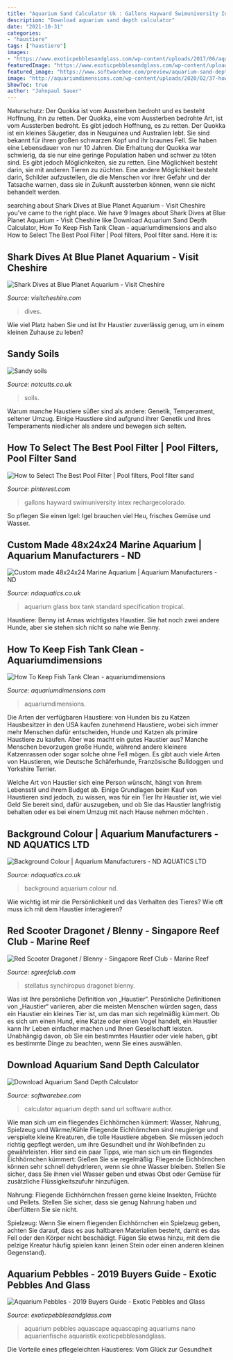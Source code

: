 ```yaml
---
title: "Aquarium Sand Calculator Uk : Gallons Hayward Swimuniversity Intex Rechargecolorado"
description: "Download aquarium sand depth calculator"
date: "2021-10-31"
categories:
- "haustiere"
tags: ["haustiere"]
images:
- "https://www.exoticpebblesandglass.com/wp-content/uploads/2017/06/aquarium-pebbles.jpg"
featuredImage: "https://www.exoticpebblesandglass.com/wp-content/uploads/2017/06/aquarium-pebbles.jpg"
featured_image: "https://www.softwarebee.com/preview/aquarium-sand-depth-calculator-55546.jpg"
image: "http://aquariumdimensions.com/wp-content/uploads/2020/02/37-how-to-keep-fish-tank-clean.png?x71083"
ShowToc: true
author: "Johnpaul Sauer"
---
```



Naturschutz: Der Quokka ist vom Aussterben bedroht und es besteht Hoffnung, ihn zu retten.
Der Quokka, eine vom Aussterben bedrohte Art, ist vom Aussterben bedroht. Es gibt jedoch Hoffnung, es zu retten. Der Quokka ist ein kleines Säugetier, das in Neuguinea und Australien lebt. Sie sind bekannt für ihren großen schwarzen Kopf und ihr braunes Fell. Sie haben eine Lebensdauer von nur 10 Jahren. Die Erhaltung der Quokka war schwierig, da sie nur eine geringe Population haben und schwer zu töten sind. Es gibt jedoch Möglichkeiten, sie zu retten. Eine Möglichkeit besteht darin, sie mit anderen Tieren zu züchten. Eine andere Möglichkeit besteht darin, Schilder aufzustellen, die die Menschen vor ihrer Gefahr und der Tatsache warnen, dass sie in Zukunft aussterben können, wenn sie nicht behandelt werden.

	

		
searching about Shark Dives at Blue Planet Aquarium - Visit Cheshire you've came to the right place. We have 9 Images about Shark Dives at Blue Planet Aquarium - Visit Cheshire like Download Aquarium Sand Depth Calculator, How To Keep Fish Tank Clean - aquariumdimensions and also How to Select The Best Pool Filter | Pool filters, Pool filter sand. Here it is:
		
    
## Shark Dives At Blue Planet Aquarium - Visit Cheshire

<img loading=lazy src="https://eu-assets.simpleview-europe.com/chester/imageresizer/?image=%2Fdmsimgs%2FblueplanetSHARKS.jpg&amp;action=ProductDetail" onerror="this.onerror=null;this.src='https://tse2.mm.bing.net/th?id=OIP.u9rdbzRFCi9nGguPz5gXLAHaEV&amp;pid=15.1';" alt="Shark Dives at Blue Planet Aquarium - Visit Cheshire">

_Source: visitcheshire.com_

>dives. 

	

Wie viel Platz haben Sie und ist Ihr Haustier zuverlässig genug, um in einem kleinen Zuhause zu leben?

    
## Sandy Soils

<img loading=lazy src="https://www.notcutts.co.uk/wordpress/wp-content/uploads/2018/09/sandy-soils.jpg" onerror="this.onerror=null;this.src='https://tse1.mm.bing.net/th?id=OIP.BsQwK9yxOpmubm6nb-BQ-wHaEH&amp;pid=15.1';" alt="Sandy soils">

_Source: notcutts.co.uk_

>soils. 

	

Warum manche Haustiere süßer sind als andere: Genetik, Temperament, seltener Umzug.
Einige Haustiere sind aufgrund ihrer Genetik und ihres Temperaments niedlicher als andere und bewegen sich selten.

    
## How To Select The Best Pool Filter | Pool Filters, Pool Filter Sand

<img loading=lazy src="https://i.pinimg.com/originals/1d/8f/7a/1d8f7a60d5b9a3813086607ce16978b8.png" onerror="this.onerror=null;this.src='https://tse3.mm.bing.net/th?id=OIP.-f3sO3LAnOjEjaeLvXV0CQHaF_&amp;pid=15.1';" alt="How to Select The Best Pool Filter | Pool filters, Pool filter sand">

_Source: pinterest.com_

>gallons hayward swimuniversity intex rechargecolorado. 

	

So pflegen Sie einen Igel: Igel brauchen viel Heu, frisches Gemüse und Wasser.

    
## Custom Made 48x24x24 Marine Aquarium | Aquarium Manufacturers - ND

<img loading=lazy src="http://ndaquatics.co.uk/wp-content/uploads/2012/06/48x24x24-Aquarium-Glass-box-01.jpg" onerror="this.onerror=null;this.src='https://tse2.mm.bing.net/th?id=OIP.ptEz8oBhZ2Rfb0hu8fQAjgHaFV&amp;pid=15.1';" alt="Custom made 48x24x24 Marine Aquarium | Aquarium Manufacturers - ND">

_Source: ndaquatics.co.uk_

>aquarium glass box tank standard specification tropical. 

	

Haustiere: Benny ist Annas wichtigstes Haustier. Sie hat noch zwei andere Hunde, aber sie stehen sich nicht so nahe wie Benny.

    
## How To Keep Fish Tank Clean - Aquariumdimensions

<img loading=lazy src="http://aquariumdimensions.com/wp-content/uploads/2020/02/37-how-to-keep-fish-tank-clean.png?x71083" onerror="this.onerror=null;this.src='https://tse1.mm.bing.net/th?id=OIP.kT771SpYIg-e1S2jTc7KewHaHa&amp;pid=15.1';" alt="How To Keep Fish Tank Clean - aquariumdimensions">

_Source: aquariumdimensions.com_

>aquariumdimensions. 

	

Die Arten der verfügbaren Haustiere: von Hunden bis zu Katzen
Hausbesitzer in den USA kaufen zunehmend Haustiere, wobei sich immer mehr Menschen dafür entscheiden, Hunde und Katzen als primäre Haustiere zu kaufen. Aber was macht ein gutes Haustier aus?
Manche Menschen bevorzugen große Hunde, während andere kleinere Katzenrassen oder sogar solche ohne Fell mögen. Es gibt auch viele Arten von Haustieren, wie Deutsche Schäferhunde, Französische Bulldoggen und Yorkshire Terrier.

Welche Art von Haustier sich eine Person wünscht, hängt von ihrem Lebensstil und ihrem Budget ab. Einige Grundlagen beim Kauf von Haustieren sind jedoch, zu wissen, was für ein Tier Ihr Haustier ist, wie viel Geld Sie bereit sind, dafür auszugeben, und ob Sie das Haustier langfristig behalten oder es bei einem Umzug mit nach Hause nehmen möchten .

    
## Background Colour | Aquarium Manufacturers - ND AQUATICS LTD

<img loading=lazy src="http://ndaquatics.co.uk/wp-content/uploads/2014/02/Blue-Background.jpg" onerror="this.onerror=null;this.src='https://tse2.mm.bing.net/th?id=OIP.1ulenHVWGUs7Zk-hFJIx-wHaD4&amp;pid=15.1';" alt="Background Colour | Aquarium Manufacturers - ND AQUATICS LTD">

_Source: ndaquatics.co.uk_

>background aquarium colour nd. 

	

Wie wichtig ist mir die Persönlichkeit und das Verhalten des Tieres? Wie oft muss ich mit dem Haustier interagieren?

    
## Red Scooter Dragonet / Blenny - Singapore Reef Club - Marine Reef

<img loading=lazy src="https://www.sgreefclub.com/home/wp-content/uploads/2020/11/Synchiropus_Stellatus-760x410.jpg" onerror="this.onerror=null;this.src='https://tse3.mm.bing.net/th?id=OIP.t64ec-K-ptU9s3JobFLkywHaD_&amp;pid=15.1';" alt="Red Scooter Dragonet / Blenny - Singapore Reef Club - Marine Reef">

_Source: sgreefclub.com_

>stellatus synchiropus dragonet blenny. 

	

Was ist Ihre persönliche Definition von „Haustier“.
Persönliche Definitionen von „Haustier“ variieren, aber die meisten Menschen würden sagen, dass ein Haustier ein kleines Tier ist, um das man sich regelmäßig kümmert. Ob es sich um einen Hund, eine Katze oder einen Vogel handelt, ein Haustier kann Ihr Leben einfacher machen und Ihnen Gesellschaft leisten. Unabhängig davon, ob Sie ein bestimmtes Haustier oder viele haben, gibt es bestimmte Dinge zu beachten, wenn Sie eines auswählen.

    
## Download Aquarium Sand Depth Calculator

<img loading=lazy src="https://www.softwarebee.com/preview/aquarium-sand-depth-calculator-55546.jpg" onerror="this.onerror=null;this.src='https://tse1.mm.bing.net/th?id=OIP.Agzp0JYN6VBSH9mpLIZKugHaE8&amp;pid=15.1';" alt="Download Aquarium Sand Depth Calculator">

_Source: softwarebee.com_

>calculator aquarium depth sand url software author. 

	

Wie man sich um ein fliegendes Eichhörnchen kümmert: Wasser, Nahrung, Spielzeug und Wärme/Kühle
Fliegende Eichhörnchen sind neugierige und verspielte kleine Kreaturen, die tolle Haustiere abgeben. Sie müssen jedoch richtig gepflegt werden, um ihre Gesundheit und ihr Wohlbefinden zu gewährleisten. Hier sind ein paar Tipps, wie man sich um ein fliegendes Eichhörnchen kümmert:
Gießen Sie sie regelmäßig: Fliegende Eichhörnchen können sehr schnell dehydrieren, wenn sie ohne Wasser bleiben. Stellen Sie sicher, dass Sie ihnen viel Wasser geben und etwas Obst oder Gemüse für zusätzliche Flüssigkeitszufuhr hinzufügen.

Nahrung: Fliegende Eichhörnchen fressen gerne kleine Insekten, Früchte und Pellets. Stellen Sie sicher, dass sie genug Nahrung haben und überfüttern Sie sie nicht.

Spielzeug: Wenn Sie einem fliegenden Eichhörnchen ein Spielzeug geben, achten Sie darauf, dass es aus haltbaren Materialien besteht, damit es das Fell oder den Körper nicht beschädigt. Fügen Sie etwas hinzu, mit dem die pelzige Kreatur häufig spielen kann (einen Stein oder einen anderen kleinen Gegenstand).

    
## Aquarium Pebbles - 2019 Buyers Guide - Exotic Pebbles And Glass

<img loading=lazy src="https://www.exoticpebblesandglass.com/wp-content/uploads/2017/06/aquarium-pebbles.jpg" onerror="this.onerror=null;this.src='https://tse2.mm.bing.net/th?id=OIP.0XfitF7WNprZI3kEGAr7yAHaEp&amp;pid=15.1';" alt="Aquarium Pebbles - 2019 Buyers Guide - Exotic Pebbles and Glass">

_Source: exoticpebblesandglass.com_

>aquarium pebbles aquascape aquascaping aquariums nano aquarienfische aquaristik exoticpebblesandglass. 

	

Die Vorteile eines pflegeleichten Haustieres: Vom Glück zur Gesundheit

